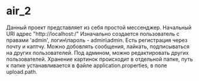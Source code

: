# air_2
Данный проект представляет из себя простой мессенджер.
Начальный URl адрес "http://localhost:/"
Изначально создается пользователь с правами 'admin', логин\пароль - admin\admin.
Есть регистрация через почту и каптчу.
Можно добовлять сообщения, лайкать, подписываться на других пользователей. Под админом, можно редактировать других пользователей.
Хранение картинок происходит в отдельной папке, путь к папке устанавливается в файле application.properties, в поле upload.path.
